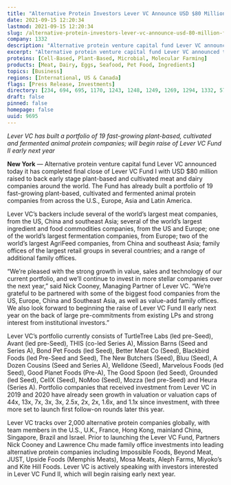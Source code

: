 ```yaml
---
title: "Alternative Protein Investors Lever VC Announce USD $80 Million Final Close of Lever VC Fund I"
date: 2021-09-15 12:20:34
lastmod: 2021-09-15 12:20:34
slug: /alternative-protein-investors-lever-vc-announce-usd-80-million-final-close-lever-vc-fund-i
company: 1332
description: "Alternative protein venture capital fund Lever VC announced today it has completed final close of Lever VC Fund I with USD $80 million raised to back early stage plant-based and cultivated meat and dairy companies around the world."
excerpt: "Alternative protein venture capital fund Lever VC announced today it has completed final close of Lever VC Fund I with USD $80 million raised to back early stage plant-based and cultivated meat and dairy companies around the world."
proteins: [Cell-Based, Plant-Based, Microbial, Molecular Farming]
products: [Meat, Dairy, Eggs, Seafood, Pet Food, Ingredients]
topics: [Business]
regions: [International, US & Canada]
flags: [Press Release, Investments]
directory: [234, 694, 695, 1170, 1243, 1248, 1249, 1269, 1294, 1332, 5760, 5810, 5816, 5820, 5827, 5831, 6196, 7856, 8329, 8464, 8602, 8754, 9334]
draft: false
pinned: false
homepage: false
uuid: 9695
---
```

<p><em>Lever VC has built a portfolio of 19 fast-growing plant-based, cultivated and fermented animal protein companies; will begin raise of Lever VC Fund II early next year</em></p>
<p><strong>New York</strong> — Alternative protein venture capital fund Lever VC announced today it has completed final close of Lever VC Fund I with USD $80 million raised to back early stage plant-based and cultivated meat and dairy companies around the world. The Fund has already built a portfolio of 19 fast-growing plant-based, cultivated and fermented animal protein companies from across the U.S., Europe, Asia and Latin America.</p>
<p>Lever VC’s backers include several of the world’s largest meat companies, from the US, China and southeast Asia; several of the world’s largest ingredient and food commodities companies, from the US and Europe; one of the world’s largest fermentation companies, from Europe; two of the world’s largest AgriFeed companies, from China and southeast Asia; family offices of the largest retail groups in several countries; and a range of additional family offices.</p>
<p>“We’re pleased with the strong growth in value, sales and technology of our current portfolio, and we’ll continue to invest in more stellar companies over the next year,” said Nick Cooney, Managing Partner of Lever VC. “We’re grateful to be partnered with some of the biggest food companies from the US, Europe, China and Southeast Asia, as well as value-add family offices. We also look forward to beginning the raise of Lever VC Fund II early next year on the back of large pre-commitments from existing LPs and strong interest from institutional investors.”</p>
<p>Lever VC’s portfolio currently consists of TurtleTree Labs (led pre-Seed), Avant (led pre-Seed), THIS (co-led Series A), Mission Barns (Seed and Series A), Bond Pet Foods (led Seed), Better Meat Co (Seed), Blackbird Foods (led Pre-Seed and Seed), The New Butchers (Seed), Bluu (Seed), A Dozen Cousins (Seed and Series A), Welldone (Seed), Marvelous Foods (led Seed), Good Planet Foods (Pre-A), The Good Spoon (led Seed), Grounded (led Seed), CellX (Seed), NoMoo (Seed), Mozza (led pre-Seed) and Heura (Series A). Portfolio companies that received investment from Lever VC in 2019 and 2020 have already seen growth in valuation or valuation caps of 44x, 13x, 7x, 3x, 3x, 2.5x, 2x, 2x, 1.6x, and 1.1x since investment, with three more set to launch first follow-on rounds later this year.</p>
<p>Lever VC tracks over 2,000 alternative protein companies globally, with team members in the U.S., U.K., France, Hong Kong, mainland China, Singapore, Brazil and Israel. Prior to launching the Lever VC Fund, Partners Nick Cooney and Lawrence Chu made family office investments into leading alternative protein companies including Impossible Foods, Beyond Meat, JUST, Upside Foods (Memphis Meats), Mosa Meats, Aleph Farms, Miyoko’s and Kite Hill Foods. Lever VC is actively speaking with investors interested in Lever VC Fund II, which will begin raising early next year.</p>
